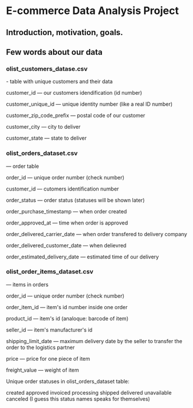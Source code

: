 # E-commerce Data Analysis Project

## Introduction, motivation, goals.


## Few words about our data

<h3> olist_customers_datase.csv </h3> - table with unique customers and their data

customer_id — our customers idendification (id number)

customer_unique_id —  unique identity number (like a real ID number)

customer_zip_code_prefix —  postal code of our customer

customer_city —  city to deliver

customer_state —  state to deliver


<h3> olist_orders_dataset.csv </h3> —  order table

order_id —  unique order number (check number)

customer_id —  cutomers identification number

order_status —  order status (statuses will be shown later)

order_purchase_timestamp —  when order created

order_approved_at —  time when order is approved

order_delivered_carrier_date —  when order transfered to delivery company

order_delivered_customer_date —  when delievred

order_estimated_delivery_date —  estimated time of our delivery


<h3> olist_order_items_dataset.csv </h3> —  items in orders

order_id —  unique order number (check number)

order_item_id —  item's id number inside one order

product_id —  item's id (analoque: barcode of item)

seller_id — item's manufacturer's id

shipping_limit_date —  maximum delivery date by the seller to transfer the order to the logistics partner

price —  price for one piece of item

freight_value —  weight of item


Unique order statuses in olist_orders_dataset table:

created
approved
invoiced
processing
shipped
delivered
unavailable
canceled
(I guess this status names speaks for themselves)
